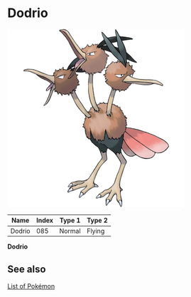 # Dodrio


![Dodrio](images/085.png)

| **Name** | **Index** | **Type 1** | **Type 2** |
|----|----|----|----|
| Dodrio | 085 | Normal | Flying  |

**Dodrio** 

## See also

[List of Pokémon](../pokemon.md)
